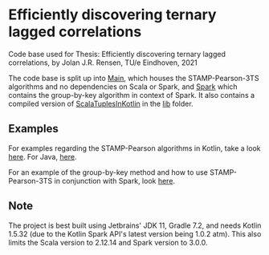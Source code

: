 # Efficiently discovering ternary lagged correlations
Code base used for Thesis: Efficiently discovering ternary lagged correlations, by Jolan J.R. Rensen, TU/e Eindhoven, 2021

The code base is split up into [Main](Main), which houses the STAMP-Pearson-3TS algorithms and no dependencies on Scala or Spark,
and [Spark](Spark) which contains the group-by-key algorithm in context of Spark.
It also contains a compiled version of [ScalaTuplesInKotlin](https://github.com/Jolanrensen/ScalaTuplesInKotlin) in the [lib](lib) folder.

## Examples

For examples regarding the STAMP-Pearson algorithms in Kotlin, take a look [here](Main/src/main/kotlin/nl/jolanrensen/efficientlyDiscoveringTernaryLaggedCorrelations/example/Example.kt). For Java, [here](Main/src/main/java/nl/jolanrensen/efficientlyDiscoveringTernaryLaggedCorrelations/example/Example.java).

For an example of the group-by-key method and how to use STAMP-Pearson-3TS in conjunction with Spark, look [here](Spark/src/main/kotlin/nl/jolanrensen/efficientlyDiscoveringTernaryLaggedCorrelations/example).

## Note

The project is best built using Jetbrains' JDK 11, Gradle 7.2, and needs Kotlin 1.5.32 (due to the Kotlin Spark API's latest version being 1.0.2 atm). 
This also limits the Scala version to 2.12.14 and Spark version to 3.0.0.
